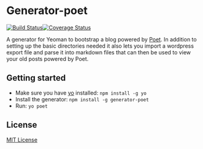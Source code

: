 # Generator-poet
[![Build Status](https://travis-ci.org/akshayp/generator-poet.png?branch=master)](https://travis-ci.org/akshayp/generator-poet)[![Coverage Status](https://coveralls.io/repos/akshayp/generator-poet/badge.png)](https://coveralls.io/r/akshayp/generator-poet)

A generator for Yeoman to bootstrap a blog powered by [Poet](http://jsantell.github.io/poet/). In addition to setting up the basic directories needed it also lets you import a wordpress export file and parse it into markdown files that can then be used to view your old posts powered by Poet.

## Getting started
- Make sure you have [yo](https://github.com/yeoman/yo) installed:
    `npm install -g yo`
- Install the generator: `npm install -g generator-poet`
- Run: `yo poet`

## License
[MIT License](http://en.wikipedia.org/wiki/MIT_License)